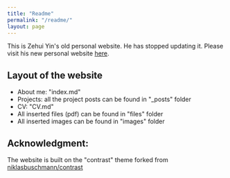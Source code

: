 ```yaml
---
title: "Readme"
permalink: "/readme/"
layout: page
---
```


This is Zehui Yin's old personal website. He has stopped updating it. Please visit his new personal website [here](zehuiyin.github.io/).

## Layout of the website

- About me: "index.md"
- Projects: all the project posts can be found in "_posts" folder
- CV: "CV.md"
- All inserted files (pdf) can be found in "files" folder
- All inserted images can be found in "images" folder

## Acknowledgment:
The website is built on the "contrast" theme forked from [niklasbuschmann/contrast](https://github.com/niklasbuschmann/contrast)
